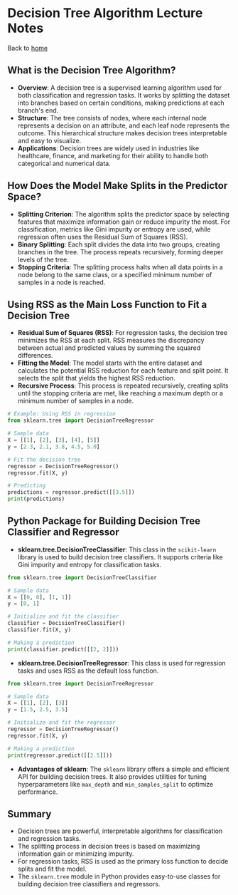 # Decision Tree Algorithm Lecture Notes

Back to [home](../README.md)

## What is the Decision Tree Algorithm?

- **Overview**: A decision tree is a supervised learning algorithm used for both classification and regression tasks. It works by splitting the dataset into branches based on certain conditions, making predictions at each branch's end.
- **Structure**: The tree consists of nodes, where each internal node represents a decision on an attribute, and each leaf node represents the outcome. This hierarchical structure makes decision trees interpretable and easy to visualize.
- **Applications**: Decision trees are widely used in industries like healthcare, finance, and marketing for their ability to handle both categorical and numerical data.

## How Does the Model Make Splits in the Predictor Space?

- **Splitting Criterion**: The algorithm splits the predictor space by selecting features that maximize information gain or reduce impurity the most. For classification, metrics like Gini impurity or entropy are used, while regression often uses the Residual Sum of Squares (RSS).
- **Binary Splitting**: Each split divides the data into two groups, creating branches in the tree. The process repeats recursively, forming deeper levels of the tree.
- **Stopping Criteria**: The splitting process halts when all data points in a node belong to the same class, or a specified minimum number of samples in a node is reached.

## Using RSS as the Main Loss Function to Fit a Decision Tree

- **Residual Sum of Squares (RSS)**: For regression tasks, the decision tree minimizes the RSS at each split. RSS measures the discrepancy between actual and predicted values by summing the squared differences.
- **Fitting the Model**: The model starts with the entire dataset and calculates the potential RSS reduction for each feature and split point. It selects the split that yields the highest RSS reduction.
- **Recursive Process**: This process is repeated recursively, creating splits until the stopping criteria are met, like reaching a maximum depth or a minimum number of samples in a node.

```python
# Example: Using RSS in regression
from sklearn.tree import DecisionTreeRegressor

# Sample data
X = [[1], [2], [3], [4], [5]]
y = [2.3, 2.1, 3.8, 4.5, 5.0]

# Fit the decision tree
regressor = DecisionTreeRegressor()
regressor.fit(X, y)

# Predicting
predictions = regressor.predict([[3.5]])
print(predictions)
```

## Python Package for Building Decision Tree Classifier and Regressor

- **sklearn.tree.DecisionTreeClassifier**: This class in the `scikit-learn` library is used to build decision tree classifiers. It supports criteria like Gini impurity and entropy for classification tasks.

```python
from sklearn.tree import DecisionTreeClassifier

# Sample data
X = [[0, 0], [1, 1]]
y = [0, 1]

# Initialize and fit the classifier
classifier = DecisionTreeClassifier()
classifier.fit(X, y)

# Making a prediction
print(classifier.predict([[2, 2]]))
```

- **sklearn.tree.DecisionTreeRegressor**: This class is used for regression tasks and uses RSS as the default loss function.

```python
from sklearn.tree import DecisionTreeRegressor

# Sample data
X = [[1], [2], [3]]
y = [1.5, 2.5, 3.5]

# Initialize and fit the regressor
regressor = DecisionTreeRegressor()
regressor.fit(X, y)

# Making a prediction
print(regressor.predict([[2.5]]))
```

- **Advantages of sklearn**: The `sklearn` library offers a simple and efficient API for building decision trees. It also provides utilities for tuning hyperparameters like `max_depth` and `min_samples_split` to optimize performance.

## Summary

- Decision trees are powerful, interpretable algorithms for classification and regression tasks.
- The splitting process in decision trees is based on maximizing information gain or minimizing impurity.
- For regression tasks, RSS is used as the primary loss function to decide splits and fit the model.
- The `sklearn.tree` module in Python provides easy-to-use classes for building decision tree classifiers and regressors.

